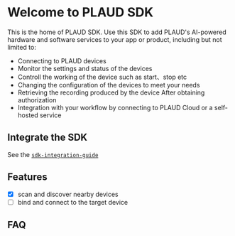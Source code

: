 # Welcome to PLAUD SDK

This is the home of PLAUD SDK. Use this SDK to add PLAUD's AI-powered hardware and software services to your app or product, including but not limited to:

- Connecting to PLAUD devices
- Monitor the settings and status of the devices
- Controll the working of the device such as start、stop etc
- Changing the configuration of the devices ​to meet your needs
- Retrieving the recording produced by the device After obtaining ​authorization
- Integration with your workflow by connecting to PLAUD Cloud or a self-hosted service

## Integrate the SDK

See the [`sdk-integration-guide`](https://github.com/Plaud-AI/plaud-sdk/blob/main/docs/sdk-integration-guide.md)

## Features

- [x] scan and discover nearby devices
- [ ] bind and connect to the target device

## FAQ

### 

